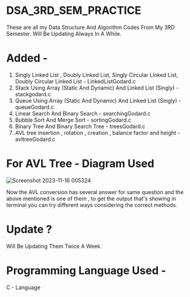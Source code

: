 # DSA_3RD_SEM_PRACTICE
These are all my Data Structure And Algorithm Codes From My 3RD Semester. Will Be Updating Always In A While.

# Added - 
1. Singly Linked List , Doubly Linked List, Singly Circular Linked List, Doubly Circular Linked List - LinkedListGodard.c
2. Stack Using Array (Static And Dynamic) And Linked List (Singly) - stackgodard.c
3. Queue Using Array (Static And Dynamic) And Linked List (Singly) - queueGodard.c
4. Linear Search And Binary Search - searchingGodard.c
5. Bubble Sort And Merge Sort - sortingGodard.c
6. Binary Tree And Binary Search Tree - treesGodard.c
7. AVL tree insertion , rotation , creation , balance factor and height - avltreeGodard.c

# For AVL Tree - Diagram Used

![Screenshot 2023-11-16 005324](https://github.com/ArunavaCoderEm/DSA_3RD_SEM_PRACTICE/assets/121813676/929d8b20-9e35-4b21-92be-5ec2a997b639)


Now the AVL conversion has several answer for same question and the above mentioned is one of them , to get the output that's showing in terminal you can try different ways considering the correct methods.


# Update ?
Will Be Updating Them Twice A Week.

# Programming Language Used - 
C - Language
